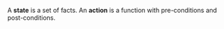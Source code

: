 A **state** is a set of facts.
An **action** is a function with pre-conditions and post-conditions.

